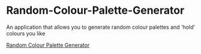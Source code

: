 # Random-Colour-Palette-Generator
An application that allows you to generate random colour palettes and 'hold' colours you like

[Random Colour Palette Generator](https://psydwinder.github.io/Random-Colour-Palette-Generator/)
